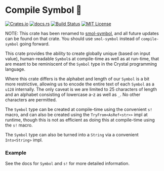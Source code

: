# Compile Symbol 💠

[![Crates.io](https://img.shields.io/crates/v/compile-symbol)](https://crates.io/crates/compile-symbol)
[![docs.rs](https://img.shields.io/docsrs/compile-symbol?label=docs)](https://docs.rs/compile-symbol/latest/compile-symbol/)
[![Build Status](https://img.shields.io/github/actions/workflow/status/sam0x17/compile-symbol/ci.yaml)](https://github.com/sam0x17/compile-symbol/actions/workflows/ci.yaml?query=branch%3Amain)
[![MIT License](https://img.shields.io/github/license/sam0x17/compile-symbol)](https://github.com/sam0x17/compile-symbol/blob/main/LICENSE)


NOTE: This crate has been renamed to [smol-symbol](https://crates.io/crates/smol-symbol), and
all future updates can be found on that crate. You should use `smol-symbol` instead of
`compile-symbol` going forward.

This crate provides the ability to create globally unique (based on input value),
human-readable `Symbol`s at compile-time as well as at run-time, that are meant to be
reminiscent of the `Symbol` type in the Crystal programming language.

Where this crate differs is the alphabet and length of our `Symbol` is a bit more restrictive,
allowing us to encode the entire text of each `Symbol` as a `u128` internally. The only caveat
is we are limited to 25 characters of length and an alphabet consisting of lowercase a-z as
well as `_`. No other characters are permitted.

The `Symbol` type can be created at compile-time using the convenient `s!` macro, and can also
be created using the `TryFrom<AsRef<str>>` impl at runtime, though this is not as efficient as
doing this at compile-time using the `s!` macro.

The `Symbol` type can also be turned into a `String` via a convenient `Into<String>` impl.

### Example
<!-- docify::embed!("tests/tests.rs", symbol_example) -->

See the docs for `Symbol` and `s!` for more detailed information.
